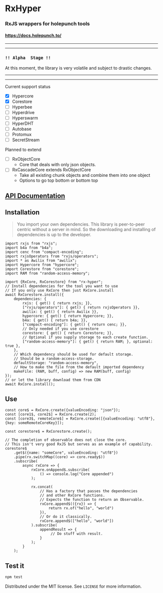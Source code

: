 # RxHyper

### RxJS wrappers for holepunch tools
#### https://docs.holepunch.to/

---
---

### `!! Alpha  Stage !!`

At this moment, the library is very volatile and subject to drastic changes.

---
---

Current support status
- [x] Hypercore
- [x] Corestore
- [ ] Hyperbee
- [ ] Hyperdrive
- [ ] Hyperswarm
- [ ] HyperDHT
- [ ] Autobase
- [ ] Protomux
- [ ] SecretStream

Planned to extend
- [ ] RxObjectCore
  - Core that deals with only json objects.
- [ ] RxCascadeCore extends RxObjectCore
  - Take all existing chunk objects and combine them into one object 
  - Options to go top bottom or bottom top

## [API Documentation](https://github.com/zacharygriffee/rx-hyper/blob/master/docs/api.md)

## Installation

> You import your own dependencies. This library is peer-to-peer centric without a server in mind. So the
> downloading and installing of dependencies is up to the developer.

```ecmascript 6
import rxjs from "rxjs";
import b4a from "b4a";
import cenc from "compact-encoding";
import rxjsOperators from "rxjs/operators";
import * as Awilix from "awilix";
import Hypercore from "hypercore";
import Corestore from "corestore";
import RAM from "random-access-memory";

import {RxCore, RxCorestore} from "rx-hyper";
// Install dependencies for the tool you want to use
// If you only use RxCore then just RxCore.install
await RxCorestore.install({
    dependencies: {
        rxjs: { get() { return rxjs; }},
        ["rxjs/operators"]: { get() { return rxjsOperators }},
        awilix: { get() { return Awilix }},
        hypercore: { get() { return Hypercore; }},
        b4a: { get() { return b4a; }},
        ["compact-encoding"]: { get() { return cenc; }},
        // Only needed if you use corestore
        corestore: { get() { return Corestore; }},
        // Optional if you supply storage to each create function.
        ["random-access-memory"]: { get() { return RAM; }, optional: true },
    },
    // Which dependency should be used for default storage.
    // Should be a random-access-storage.
    defaultStorage: "random-access-memory",
    // How to make the file from the default imported dependency
    makeFile: (RAM, buff, config) => new RAM(buff, config)
});
// or let the library download them from CDN
await RxCore.install();
```

## Use

```ecmascript 6
const core$ = RxCore.create({valueEncoding: "json"});
const [core1$, core2$] = RxCore.create(2);
const [core3$, remoteCore$] = RxCore.create([{valueEncoding: "utf8"}, {key: someRemoteCoreKey}]);

const corestore$ = RxCorestore.create();

// The completion of observable does not close the core.
// This isn't very good RxJS but serves as an example of capability.
corestore$
    .get$({name: "someCore", valueEncoding: "utf8"})
    .pipe(rx.switchMap((core) => core.ready$))
    .subscribe(
        async rxCore => {
            rxCore.onAppend$.subscribe(
                () => console.log("Core appended")
            );
            
            rx.concat(
                // Has a factory that passes the dependencies 
                // and other RxCore functions.
                // Expects the function to return an Observable.
                rxCore.append$(({rx}) => {
                    return rx.of("hello", "world")
                }),
                // Or do it classically.
                rxCore.append$(["hello", "world"])
            ).subscribe(
                appendResult => {
                     // Do stuff with result.
                }
            );
        }
    );

```

## Test it

```sh
npm test
```

Distributed under the MIT license. See ``LICENSE`` for more information.

